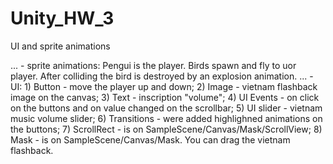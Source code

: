 # Unity_HW_3
UI and sprite animations

... - sprite animations: Pengui is the player. Birds spawn and fly to uor player. After colliding the bird is destroyed by an explosion animation.
... - UI: 1) Button - move the player up and down; 2) Image - vietnam flashback image on the canvas; 3) Text - inscription "volume"; 4) UI Events - on click on the buttons and on value changed on the scrollbar; 5) UI slider - vietnam music volume slider; 6) Transitions - were added highlighned animations on the buttons; 7) ScrollRect - is on SampleScene/Canvas/Mask/ScrollView; 8) Mask - is on SampleScene/Canvas/Mask. You can drag the vietnam flashback.
